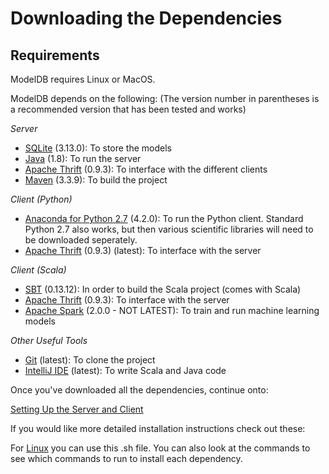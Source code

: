 # Downloading the Dependencies
## Requirements
ModelDB requires Linux or MacOS.

ModelDB depends on the following:
(The version number in parentheses is a recommended version that has been tested and works)

*Server*
* [SQLite](http://sqlite.org/) (3.13.0): To store the models
* [Java](http://www.oracle.com/technetwork/java/javase/downloads/index.html) (1.8): To run the server
* [Apache Thrift](http://thrift.apache.org/) (0.9.3): To interface with the different clients
* [Maven](http://maven.apache.org/download.cgi) (3.3.9): To build the project

*Client (Python)*
* [Anaconda for Python 2.7](https://www.continuum.io/downloads) (4.2.0): To run the Python client. Standard Python 2.7 also works, 
but then various scientific libraries will need to be downloaded seperately.
* [Apache Thrift](http://thrift.apache.org/) (0.9.3) (latest): To interface with the server

*Client (Scala)* 
* [SBT](http://www.scala-sbt.org/) (0.13.12): In order to build the Scala project (comes with Scala)
* [Apache Thrift](http://thrift.apache.org/) (0.9.3): To interface with the server
* [Apache Spark](https://spark.apache.org/downloads.html) (2.0.0 - NOT LATEST): To train and run machine learning models

*Other Useful Tools*
* [Git](https://git-scm.com/) (latest): To clone the project
* [IntelliJ IDE](https://www.jetbrains.com/idea/#chooseYourEdition) (latest): To write Scala and Java code

Once you've downloaded all the dependencies, continue onto:

[Setting Up the Server and Client](RunningTheClientAndServer.md)

If you would like more detailed installation instructions check out these:

For [Linux](InstallOnLinux.sh) you can use this .sh file. You can also look at the commands to see which commands to run to install each dependency.